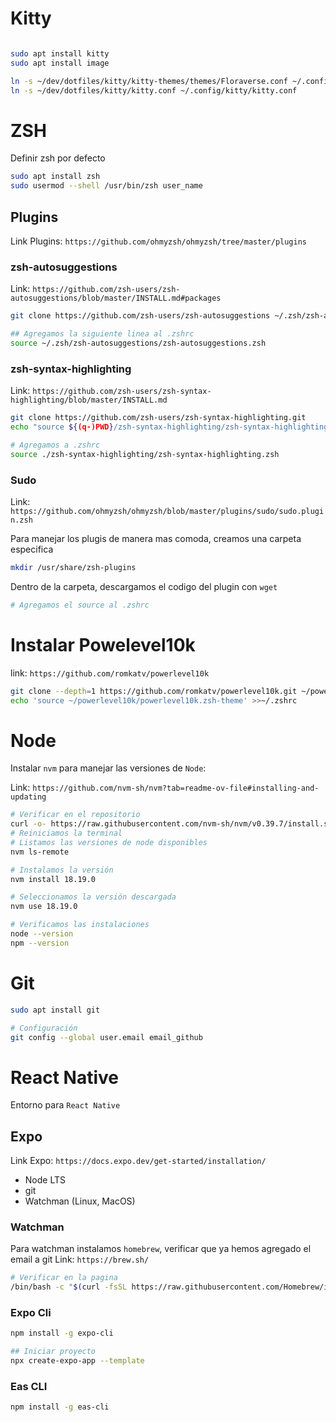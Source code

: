 # Kitty


```bash

sudo apt install kitty
sudo apt install image

ln -s ~/dev/dotfiles/kitty/kitty-themes/themes/Floraverse.conf ~/.config/kitty/theme.conf
ln -s ~/dev/dotfiles/kitty/kitty.conf ~/.config/kitty/kitty.conf
```


# ZSH

Definir zsh por defecto

```bash
sudo apt install zsh
sudo usermod --shell /usr/bin/zsh user_name
```

## Plugins
Link Plugins: `https://github.com/ohmyzsh/ohmyzsh/tree/master/plugins`

### zsh-autosuggestions
Link: `https://github.com/zsh-users/zsh-autosuggestions/blob/master/INSTALL.md#packages`
```bash
git clone https://github.com/zsh-users/zsh-autosuggestions ~/.zsh/zsh-autosuggestions

## Agregamos la siguiente linea al .zshrc
source ~/.zsh/zsh-autosuggestions/zsh-autosuggestions.zsh
```

### zsh-syntax-highlighting
Link: `https://github.com/zsh-users/zsh-syntax-highlighting/blob/master/INSTALL.md`
```bash
git clone https://github.com/zsh-users/zsh-syntax-highlighting.git
echo "source ${(q-)PWD}/zsh-syntax-highlighting/zsh-syntax-highlighting.zsh" >> ${ZDOTDIR:-$HOME}/.zshrc

# Agregamos a .zshrc
source ./zsh-syntax-highlighting/zsh-syntax-highlighting.zsh
```

### Sudo 
Link: `https://github.com/ohmyzsh/ohmyzsh/blob/master/plugins/sudo/sudo.plugin.zsh`

Para manejar los plugis de manera mas comoda, creamos una carpeta especifica
```bash
mkdir /usr/share/zsh-plugins
```
Dentro de la carpeta, descargamos el codigo del plugin con `wget`
```bash
# Agregamos el source al .zshrc

```

# Instalar Powelevel10k

link: `https://github.com/romkatv/powerlevel10k`
```bash
git clone --depth=1 https://github.com/romkatv/powerlevel10k.git ~/powerlevel10k
echo 'source ~/powerlevel10k/powerlevel10k.zsh-theme' >>~/.zshrc
```


# Node
Instalar `nvm` para manejar las versiones de `Node`:

Link: `https://github.com/nvm-sh/nvm?tab=readme-ov-file#installing-and-updating`

```bash
# Verificar en el repositorio
curl -o- https://raw.githubusercontent.com/nvm-sh/nvm/v0.39.7/install.sh | bash
# Reiniciamos la terminal
# Listamos las versiones de node disponibles
nvm ls-remote

# Instalamos la versión
nvm install 18.19.0

# Seleccionamos la versión descargada
nvm use 18.19.0

# Verificamos las instalaciones
node --version
npm --version
```

# Git

```bash
sudo apt install git

# Configuración
git config --global user.email email_github
```

# React Native
Entorno para `React Native`

## Expo
Link Expo: `https://docs.expo.dev/get-started/installation/`

* Node LTS
* git
* Watchman (Linux, MacOS)

### Watchman
Para watchman instalamos `homebrew`, verificar que ya hemos agregado el email a git
Link: `https://brew.sh/` 
```bash
# Verificar en la pagina
/bin/bash -c "$(curl -fsSL https://raw.githubusercontent.com/Homebrew/install/HEAD/install.sh)"
```

### Expo Cli
```bash
npm install -g expo-cli

## Iniciar proyecto
npx create-expo-app --template
```

### Eas CLI
```bash
npm install -g eas-cli
```





